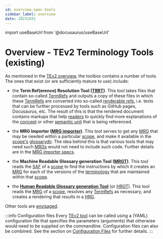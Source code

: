 ```yaml
---
id: overview-spec-tools
sidebar_label: overview
date: 20231031
---
```


import useBaseUrl from '@docusaurus/useBaseUrl'

# Overview - TEv2 Terminology Tools (existing)

As mentioned in the [TEv2 overview](/docs/overview/overview-tev2), the toolbox contains a number of tools. The ones that exist (or are sufficiently mature to use) include:

- the **Term Ref(erence) Resolution Tool ([TRRT](trrt@))**. This tool takes files that contain so-called [TermRefs](@) and outputs a copy of these files in which these [TermRefs](@) are converted into so-called [renderable refs](@), i.e. texts that can be further processed by tools such as GitHub pages, Docusaurus, etc. The result of this is that the rendered document contains markups that help [readers](@) to quickly find more explanations of the [concept](@) or other [semantic unit](@) that is being referenced.

- the **MRG Importer ([MRG importer](@))**. This tool serves to get any [MRG](@) that may be needed within a particular [scope](@), and make it available in the [scope's](@) [glossarydir](@). The idea behind this is that various tools that may need such [MRGs](@) would not need to include such code. Further details are in the [MRG importer specs](/docs/spec-tools/mrg-import).

- the **Machine Readable Glossary generation Tool ([MRGT](@))**. This tool reads the [SAF](@) of a [scope](@) to find the instructions by which it creates an [MRG](@) for each of the versions of the [terminology](@) that are maintained within that [scope](@).

- the **[Human Readable Glossary generation Tool](/docs/spec-tools-envisaged/HRGT)** (or [HRGT](@)). This tool reads the [MRG](@) of a [scope](@), resolves any [TermRefs](@) as necessary, and creates a rendering that results in a [HRG](@).

Other tools are [envisaged](/doc/tev2-toolbox-envisaged).

:::info Configuration files
Every [TEv2 tool](@) can be called using a (YAML) configuration file that specifies the parameters (arguments) that otherwise would need to be supplied on the commandline. Configuration files can also be combined. See the section on [Configuration Files](/docs/spec-files/configuration-file) for further details.
:::
